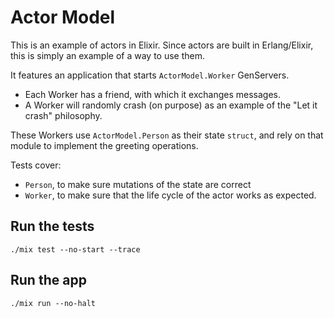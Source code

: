 # Actor Model

This is an example of actors in Elixir. Since actors are built in
Erlang/Elixir, this is simply an example of a way to use them.

It features an application that starts `ActorModel.Worker` GenServers.

* Each Worker has a friend, with which it exchanges messages.
* A Worker will randomly crash (on purpose) as an example of the
  "Let it crash" philosophy.

These Workers use `ActorModel.Person` as their state `struct`,
and rely on that module to implement the greeting operations.

Tests cover:
* `Person`, to make sure mutations of the state are correct
* `Worker`, to make sure that the life cycle of the actor works
  as expected.


## Run the tests

```
./mix test --no-start --trace
```


## Run the app

```
./mix run --no-halt
```


